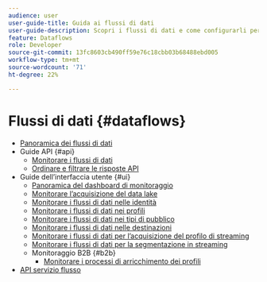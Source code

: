 ```yaml
---
audience: user
user-guide-title: Guida ai flussi di dati
user-guide-description: Scopri i flussi di dati e come configurarli per i diversi servizi.
feature: Dataflows
role: Developer
source-git-commit: 13fc8603cb490ff59e76c18cbb03b68488ebd005
workflow-type: tm+mt
source-wordcount: '71'
ht-degree: 22%

---
```



# Flussi di dati {#dataflows}

- [Panoramica dei flussi di dati](./home.md)
- Guide API {#api}
   - [Monitorare i flussi di dati](./api/monitor.md)
   - [Ordinare e filtrare le risposte API](./api/sort-and-filter.md)
- Guide dell’interfaccia utente {#ui}
   - [Panoramica del dashboard di monitoraggio](./ui/monitor.md)
   - [Monitorare l’acquisizione del data lake](./ui/monitor-sources.md)
   - [Monitorare i flussi di dati nelle identità](./ui/monitor-identities.md)
   - [Monitorare i flussi di dati nei profili](./ui/monitor-profiles.md)
   - [Monitorare i flussi di dati nei tipi di pubblico](./ui/monitor-audiences.md)
   - [Monitorare i flussi di dati nelle destinazioni](./ui/monitor-destinations.md)
   - [Monitorare i flussi di dati per l’acquisizione del profilo di streaming](./ui/monitor-streaming-profile.md)
   - [Monitorare i flussi di dati per la segmentazione in streaming](./ui/monitor-streaming-audiences.md)
   - Monitoraggio B2B {#b2b}
      - [Monitorare i processi di arricchimento dei profili](./ui/b2b/monitor-profile-enrichment.md)
- [API servizio flusso](https://www.adobe.io/experience-platform-apis/references/flow-service/)